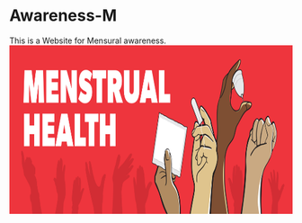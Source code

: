 # Awareness-M
This is a Website for Mensural awareness.
 <img src="src/img/header_pic.jpg" alt="Importance of Menstrual Health" height="300px" width="900px">
               